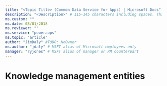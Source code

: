 ```yaml
---
title: "<Topic Title> (Common Data Service for Apps) | Microsoft Docs" # Intent and product brand in a unique string of 43-59 chars including spaces
description: "<Description>" # 115-145 characters including spaces. This abstract displays in the search result.
ms.custom: ""
ms.date: 08/01/2018
ms.reviewer: ""
ms.service: "powerapps"
ms.topic: "article"
author: "JimDaly" #TODO: NoOwner
ms.author: "jdaly" # MSFT alias of Microsoft employees only
manager: "ryjones" # MSFT alias of manager or PM counterpart
---
```

# Knowledge management entities

<!-- 
Owner Unknown
https://docs.microsoft.com/en-us/dynamics365/customer-engagement/developer/knowledge-management-entities

knowledgearticle is one of the restricted entities

https://docs.microsoft.com/en-us/powerapps/maker/common-data-service/data-platform-restricted-entities

other 'standard entities' included in CDS
- goal
- routingrule
- sla

not in CDS:
- entitlement
- incident
- journey

 -->